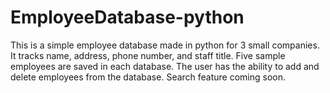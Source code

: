 # EmployeeDatabase-python
This is a simple employee database made in python for 3 small companies. It tracks name, address, phone number, and staff title. Five sample employees are saved in each database. The user has the ability to add and delete employees from the database. Search feature coming soon.
